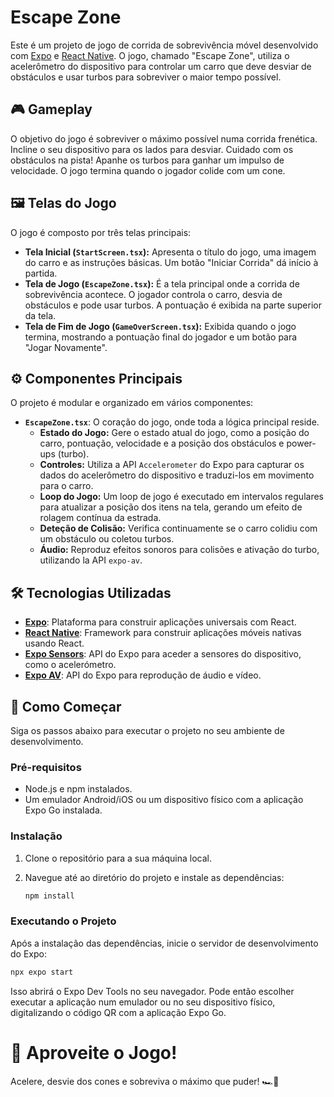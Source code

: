 # Escape Zone

Este é um projeto de jogo de corrida de sobrevivência móvel desenvolvido com [Expo](https://expo.dev) e [React Native](https://reactnative.dev/). O jogo, chamado "Escape Zone", utiliza o acelerômetro do dispositivo para controlar um carro que deve desviar de obstáculos e usar turbos para sobreviver o maior tempo possível.

## 🎮 Gameplay

O objetivo do jogo é sobreviver o máximo possível numa corrida frenética. Incline o seu dispositivo para os lados para desviar. Cuidado com os obstáculos na pista! Apanhe os turbos para ganhar um impulso de velocidade. O jogo termina quando o jogador colide com um cone.

## 🖼️ Telas do Jogo

O jogo é composto por três telas principais:

* **Tela Inicial (`StartScreen.tsx`):** Apresenta o título do jogo, uma imagem do carro e as instruções básicas. Um botão "Iniciar Corrida" dá início à partida.
* **Tela de Jogo (`EscapeZone.tsx`):** É a tela principal onde a corrida de sobrevivência acontece. O jogador controla o carro, desvia de obstáculos e pode usar turbos. A pontuação é exibida na parte superior da tela.
* **Tela de Fim de Jogo (`GameOverScreen.tsx`):** Exibida quando o jogo termina, mostrando a pontuação final do jogador e um botão para "Jogar Novamente".

## ⚙️ Componentes Principais

O projeto é modular e organizado em vários componentes:

* **`EscapeZone.tsx`**: O coração do jogo, onde toda a lógica principal reside.
    * **Estado do Jogo:** Gere o estado atual do jogo, como a posição do carro, pontuação, velocidade e a posição dos obstáculos e power-ups (turbo).
    * **Controles:** Utiliza a API `Accelerometer` do Expo para capturar os dados do acelerômetro do dispositivo e traduzi-los em movimento para o carro.
    * **Loop do Jogo:** Um loop de jogo é executado em intervalos regulares para atualizar a posição dos itens na tela, gerando um efeito de rolagem contínua da estrada.
    * **Deteção de Colisão:** Verifica continuamente se o carro colidiu com um obstáculo ou coletou turbos.
    * **Áudio:** Reproduz efeitos sonoros para colisões e ativação do turbo, utilizando la API `expo-av`.

## 🛠️ Tecnologias Utilizadas

* **[Expo](https://expo.dev)**: Plataforma para construir aplicações universais com React.
* **[React Native](https://reactnative.dev)**: Framework para construir aplicações móveis nativas usando React.
* **[Expo Sensors](https://docs.expo.dev/versions/latest/sdk/sensors/)**: API do Expo para aceder a sensores do dispositivo, como o acelerómetro.
* **[Expo AV](https://docs.expo.dev/versions/latest/sdk/av/)**: API do Expo para reprodução de áudio e vídeo.

## 🚀 Como Começar

Siga os passos abaixo para executar o projeto no seu ambiente de desenvolvimento.

### Pré-requisitos

* Node.js e npm instalados.
* Um emulador Android/iOS ou um dispositivo físico com a aplicação Expo Go instalada.

### Instalação

1.  Clone o repositório para a sua máquina local.
2.  Navegue até ao diretório do projeto e instale as dependências:

    ```bash
    npm install
    ```

### Executando o Projeto

Após a instalação das dependências, inicie o servidor de desenvolvimento do Expo:

```bash
npx expo start
```
Isso abrirá o Expo Dev Tools no seu navegador. Pode então escolher executar a aplicação num emulador ou no seu dispositivo físico, digitalizando o código QR com a aplicação Expo Go.

# 🌟 Aproveite o Jogo!
Acelere, desvie dos cones e sobreviva o máximo que puder! 🏎️💨